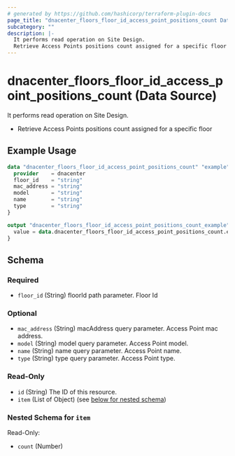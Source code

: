 ```yaml
---
# generated by https://github.com/hashicorp/terraform-plugin-docs
page_title: "dnacenter_floors_floor_id_access_point_positions_count Data Source - terraform-provider-dnacenter"
subcategory: ""
description: |-
  It performs read operation on Site Design.
  Retrieve Access Points positions count assigned for a specific floor
---
```


# dnacenter_floors_floor_id_access_point_positions_count (Data Source)

It performs read operation on Site Design.

- Retrieve Access Points positions count assigned for a specific floor

## Example Usage

```terraform
data "dnacenter_floors_floor_id_access_point_positions_count" "example" {
  provider    = dnacenter
  floor_id    = "string"
  mac_address = "string"
  model       = "string"
  name        = "string"
  type        = "string"
}

output "dnacenter_floors_floor_id_access_point_positions_count_example" {
  value = data.dnacenter_floors_floor_id_access_point_positions_count.example.item
}
```

<!-- schema generated by tfplugindocs -->
## Schema

### Required

- `floor_id` (String) floorId path parameter. Floor Id

### Optional

- `mac_address` (String) macAddress query parameter. Access Point mac address.
- `model` (String) model query parameter. Access Point model.
- `name` (String) name query parameter. Access Point name.
- `type` (String) type query parameter. Access Point type.

### Read-Only

- `id` (String) The ID of this resource.
- `item` (List of Object) (see [below for nested schema](#nestedatt--item))

<a id="nestedatt--item"></a>
### Nested Schema for `item`

Read-Only:

- `count` (Number)
